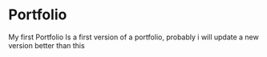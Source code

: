 # Portfolio
My first Portfolio
Is a first version of a portfolio, probably i will update a new version better than this
